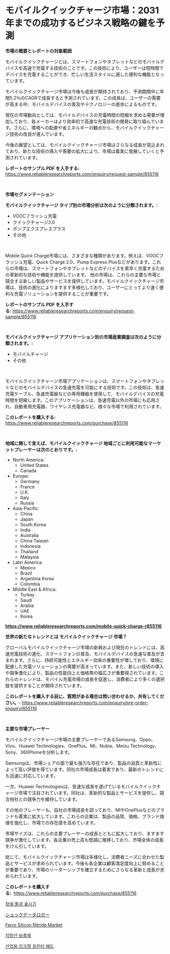 <p><h1>モバイルクイックチャージ市場：2031年までの成功するビジネス戦略の鍵を予測</h1></p><p><strong>市場の概要とレポートの対象範囲</strong></p>
<p><p>モバイルクイックチャージとは、スマートフォンやタブレットなどのモバイルデバイスを高速で充電する技術のことです。この技術により、ユーザーは短時間でデバイスを充電することができ、忙しい生活スタイルに適した便利な機能となっています。</p><p>モバイルクイックチャージ市場は今後も成長が期待されており、予測期間中に年間5.2％のCAGRで成長すると予測されています。この成長は、ユーザーの需要が高まる中、モバイルデバイスの普及やテクノロジーの進歩によるものです。</p><p>現在の市場動向としては、モバイルデバイスの充電時間の短縮を求める需要が増加しており、各メーカーはより効率的で高速な充電技術の開発に取り組んでいます。さらに、環境への配慮や省エネルギーの観点から、モバイルクイックチャージ技術の改良が進んでいます。</p><p>今後の展望としては、モバイルクイックチャージ市場はさらなる成長が見込まれており、新たな技術の導入や需要の拡大により、市場は着実に発展していくと予測されています。</p></p>
<p><strong>レポートのサンプル PDF を入手する:</strong> <a href="https://www.reliableresearchreports.com/enquiry/request-sample/855116">https://www.reliableresearchreports.com/enquiry/request-sample/855116</a></p>
<p>&nbsp;</p>
<p><strong>市場セグメンテーション</strong></p>
<p><strong>モバイルクイックチャージ タイプ別の市場分析は次のように分類されます。:</strong></p>
<p><ul><li>VOOCフラッシュ充電</li><li>クイックチャージ2.0</li><li>ポンプエクスプレスプラス</li><li>その他</li></ul></p>
<p>&nbsp;</p>
<p><p>Mobile Quick Charge市場には、さまざまな種類があります。例えば、VOOCフラッシュ充電、Quick Charge 2.0、Pump Express Plusなどがあります。これらの市場は、スマートフォンやタブレットなどのデバイスを素早く充電するための革新的な技術や機能を提供しています。 他の市場は、これらの主要な市場と競合する新しい製品やサービスを提供しています。モバイルクイックチャージ市場は、技術の進化によりますます多様化しており、ユーザーにとってより速く便利な充電ソリューションを提供することが重要です。</p></p>
<p><strong>レポートのサンプル PDF を入手する:</strong>&nbsp;<a href="https://www.reliableresearchreports.com/enquiry/request-sample/855116">https://www.reliableresearchreports.com/enquiry/request-sample/855116</a></p>
<p>&nbsp;</p>
<p><strong> モバイルクイックチャージ アプリケーション別の市場産業調査は次のように分類されます。:</strong></p>
<p><ul><li>モバイルチャージ</li><li>その他</li></ul></p>
<p>&nbsp;</p>
<p><p>モバイルクイックチャージ市場アプリケーションは、スマートフォンやタブレットなどのモバイルデバイスの急速充電を可能にする技術です。この技術は、急速充電ケーブル、急速充電器などの専用機器を使用して、モバイルデバイスの充電時間を短縮します。このアプリケーションは、急速充電以外の市場にも応用され、自動車用充電器、ワイヤレス充電器など、様々な市場で利用されています。</p></p>
<p><strong>このレポートを購入する:</strong>&nbsp; <a href="https://www.reliableresearchreports.com/purchase/855116">https://www.reliableresearchreports.com/purchase/855116</a></p>
<p>&nbsp;</p>
<p><strong>地域に関して言えば、モバイルクイックチャージ 地域ごとに利用可能なマーケットプレーヤーは次のとおりです。:</strong></p>
<p><ul>
    <li>
        North America:
        <ul>
            <li>United States</li>
            <li>Canada</li>
        </ul>
    </li>
    <li>
        Europe:
        <ul>
            <li>Germany</li>
            <li>France</li>
            <li>U.K.</li>
            <li>Italy</li>
            <li>Russia</li>
        </ul>
    </li>
    <li>
        Asia-Pacific:
        <ul>
            <li>China</li>
            <li>Japan</li>
            <li>South Korea</li>
            <li>India</li>
            <li>Australia</li>
            <li>China Taiwan</li>
            <li>Indonesia</li>
            <li>Thailand</li>
            <li>Malaysia</li>
        </ul>
    </li>
    <li>
        Latin America:
        <ul>
            <li>Mexico</li>
            <li>Brazil</li>
            <li>Argentina Korea</li>
            <li>Colombia</li>
        </ul>
    </li>
    <li>
        Middle East & Africa:
        <ul>
            <li>Turkey</li>
            <li>Saudi</li>
            <li>Arabia</li>
            <li>UAE</li>
            <li>Korea</li>
        </ul>
    </li>
    </ul></p>
<p><strong><a href="https://www.reliableresearchreports.com/mobile-quick-charge-r855116">https://www.reliableresearchreports.com/mobile-quick-charge-r855116</a></strong>&nbsp;</p>
<p><strong>世界の新たなトレンドとは モバイルクイックチャージ 市場？</strong></p>
<p><p>グローバルモバイルクイックチャージ市場の新興および現在のトレンドには、高速充電技術の進化、スマートフォンの普及、モバイルデバイスの急速な普及が含まれます。さらに、持続可能性とエネルギー効率の重要性が増しており、環境に配慮した充電ソリューションの需要が高まっています。また、新しい技術の導入や競争激化により、製品の性能向上と価格帯の幅広さが重要視されています。これらのトレンドは、モバイル充電市場の成長を促進し、消費者により多くの選択肢を提供することが期待されています。</p></p>
<p><strong>このレポートを購入する前に、質問がある場合は問い合わせるか、共有してください。</strong>- <a href="https://www.reliableresearchreports.com/enquiry/pre-order-enquiry/855116">https://www.reliableresearchreports.com/enquiry/pre-order-enquiry/855116</a></p>
<p>&nbsp;</p>
<p><strong>主要な市場プレーヤー</strong></p>
<p><p>モバイルクイックチャージ市場の主要プレーヤーであるSamsung、Oppo、Vivo、Huawei Technologies、OnePlus、MI、Nubia、Meizu Technology、Sony、360Phoneを分析します。</p><p>Samsungは、市場シェアの面で最も強力な存在であり、製品の品質と革新性によって高い評価を得ています。同社の市場成長は着実であり、最新のトレンドにも迅速に対応しています。</p><p>一方、Huawei Technologiesは、急速な成長を遂げているモバイルクイックチャージ市場で注目されています。同社は、革新的な製品とサービスを提供し、競合他社との競争力を維持しています。</p><p>その他のプレーヤーも、自社の市場成長を図っており、MIやOnePlusなどのブランドも着実に拡大しています。これらの企業は、製品の品質、価格、ブランド価値を強化し、市場での存在感を高めています。</p><p>市場サイズは、これらの主要プレーヤーの成長とともに拡大しており、ますます競争が激化しています。各企業の売上高も堅調に推移しており、市場全体の成長をけん引しています。</p><p>総じて、モバイルクイックチャージ市場は多様化し、消費者ニーズに合わせた製品とサービスが求められています。今後も各企業は顧客満足度向上に努めることが重要であり、市場のリーダーシップを確立するためにさらなる革新と成長が求められています。</p></p>
<p><strong>このレポートを購入する:</strong>&nbsp;&nbsp;<a href="https://www.reliableresearchreports.com/purchase/855116">https://www.reliableresearchreports.com/purchase/855116</a></p>
<p><p><a href="https://github.com/hzumrdvas204296/Market-Research-Report-List-1/blob/main/327293236288.md">장애 통과 표시기</a></p><p><a href="https://medium.com/@abdielkilback/%E3%82%B7%E3%83%A7%E3%83%83%E3%82%AF%E3%83%87%E3%83%BC%E3%82%BF%E3%83%AD%E3%82%AC%E3%83%BC%E3%83%9E%E3%83%BC%E3%82%B1%E3%83%83%E3%83%88%E3%81%AE%E5%B8%82%E5%A0%B4%E8%AA%BF%E6%9F%BB%E3%83%AC%E3%83%9D%E3%83%BC%E3%83%88-%E3%81%9D%E3%81%AE%E6%AD%B4%E5%8F%B2%E3%81%8A%E3%82%88%E3%81%B32031%E5%B9%B4%E3%81%BE%E3%81%A7%E3%81%AE%E4%BA%88%E6%B8%AC-bb4e381beaaa">ショックデータロガー</a></p><p><a href="https://issuu.com/reportprime-2/docs/ferro-silicon-nitride-market-size-2030.pptx">Ferro Silicon Nitride Market</a></p><p><a href="https://medium.com/@felipegrrady654556/%EC%A7%80%EB%B0%A9%EC%82%B0-%EB%B3%B4%EC%B6%A9%EC%A0%9C-%EC%8B%9C%EC%9E%A5-%EB%B6%84%EC%84%9D-%EA%B8%80%EB%A1%9C%EB%B2%8C-%EC%82%B0%EC%97%85-%EC%A0%84%EB%A7%9D-%EB%B0%8F-%EC%98%88%EC%B8%A1-2024%EB%85%84%EB%B6%80%ED%84%B0-2031%EB%85%84%EA%B9%8C%EC%A7%80-776fe394877a">지방산 보충제</a></p><p><a href="https://github.com/PhilToryphy7876567/Market-Research-Report-List-1/blob/main/612169636289.md">산업용 잉크젯 프린터 헤드</a></p></p>